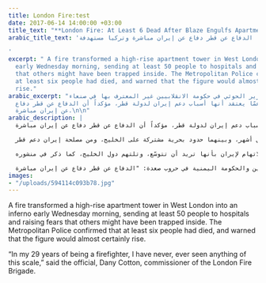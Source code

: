 ```yaml
---
title: London Fire:test
date: 2017-06-14 14:00:00 +03:00
title_text: "**London Fire: At Least 6 Dead After Blaze Engulfs Apartment Tower**"
arabic_title_text: 'وزير حوثي: الدفاع عن قطر دفاع عن إيران مباشرة وتركيا مستهدفة

'
excerpt: " A fire transformed a high-rise apartment tower in West London into an inferno
  early Wednesday morning, sending at least 50 people to hospitals and raising fears
  that others might have been trapped inside. The Metropolitan Police confirmed that
  at least six people had died, and warned that the figure would almost certainly
  rise."
arabic_excerpt: "كشف الوزير الحوثي في حكومة الانقلابيين غير المعترف بها في صنعاء،
  حسن زيد؛ عمّا يعتقد أنها أسباب دعم إيران لدولة قطر، مؤكداً أن الدفاع عن قطر دفاع
  عن إيران مباشرة.\n\n"
arabic_description: |
  كشف الوزير الحوثي في حكومة الانقلابيين غير المعترف بها في صنعاء، حسن زيد؛ عمّا يعتقد أنها أسباب دعم إيران لدولة قطر، مؤكداً أن الدفاع عن قطر دفاع عن إيران مباشرة.

  ونقلت "العربية" عن زيد؛ وهو من كِبار السياسيين اليمنيين، قوله: الذين استماتوا على مدى سنوات طويلة في الدفاع عن الحوثيين، ويرتبطون معهم عقائدياً وطائفياً، "قطر وقّعت اتفاقية دفاع مشترك مع إيران قبل أشهر، وبينهما حدود بحرية مشتركة على الخليج، ومن مصلحة إيران دعم قطر".

  وامتدح زيد؛ وهو وزير الشباب والرياضة في حكومة الانقلاب، ذكاء إيران في تشجيع تركيا على أن تكون في الواجهة عسكرياً، بهدف توسيع الشقة والخلاف بين المعسكر المراد توحيده ضدّ إيران، وأيضاً كي لا تعزز الاتهام لإيران بأنها تريد أن تتوسّع، وتلتهم دول الخليج، كما ذكر في منشوره.

  وقال زيد؛، الذي كان أحد اللاعبين البارزين في الوساطة القطرية بين المتمردين الحوثيين والحكومة اليمنية في حروب صعدة: "الدفاع عن قطر دفاع عن إيران مباشرة".
images:
- "/uploads/594114c093b78.jpg"
---
```


 A fire transformed a high-rise apartment tower in West London into an inferno early Wednesday morning, sending at least 50 people to hospitals and raising fears that others might have been trapped inside. The Metropolitan Police confirmed that at least six people had died, and warned that the figure would almost certainly rise.

“In my 29 years of being a firefighter, I have never, ever seen anything of this scale,” said the official, Dany Cotton, commissioner of the London Fire Brigade.